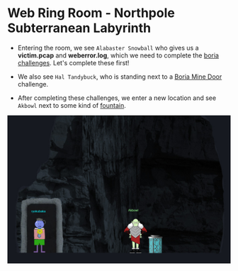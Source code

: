 # Web Ring Room - Northpole Subterranean Labyrinth

- Entering the room, we see `Alabaster Snowball` who gives us a  **victim.pcap** and **weberror.log**, which we need to complete the [boria challenges](boriaChallenges/README.md).  Let's complete these first!

- We also see `Hal Tandybuck`, who is standing next to a [Boria Mine Door](boriaminedoor/REAMDE) challenge.

- After completing these challenges, we enter a new location and see `Akbowl` next to some kind of [fountain](glamtarielsfountain/README).

![](../../resources/screenshots/loc-web-fountain.png)